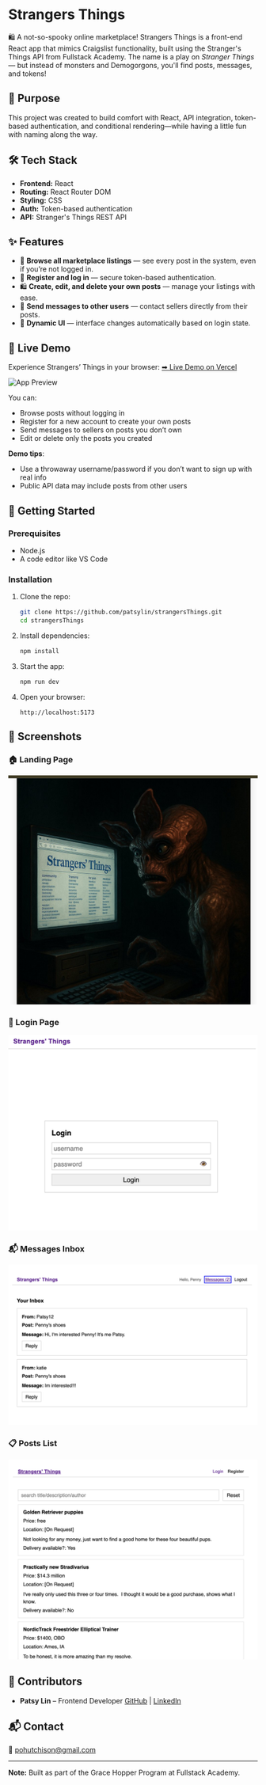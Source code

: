 # Strangers Things

🛍️ A not-so-spooky online marketplace!
Strangers Things is a front-end React app that mimics Craigslist functionality, built using the Stranger's Things API from Fullstack Academy. The name is a play on _Stranger Things_ — but instead of monsters and Demogorgons, you'll find posts, messages, and tokens!

## 🌟 Purpose

This project was created to build comfort with React, API integration, token-based authentication, and conditional rendering—while having a little fun with naming along the way.

## 🛠️ Tech Stack

- **Frontend:** React
- **Routing:** React Router DOM
- **Styling:** CSS
- **Auth:** Token-based authentication
- **API:** Stranger's Things REST API

## ✨ Features

- 📝 **Browse all marketplace listings** — see every post in the system, even if you’re not logged in.
- 🔐 **Register and log in** — secure token-based authentication.
- 🛍️ **Create, edit, and delete your own posts** — manage your listings with ease.
- 💬 **Send messages to other users** — contact sellers directly from their posts.
- 🚦 **Dynamic UI** — interface changes automatically based on login state.

## 🚀 Live Demo

Experience Strangers’ Things in your browser:
[➡ Live Demo on Vercel](https://strangers-things-delta.vercel.app/)

![App Preview](screenshots/preview.png)

You can:

- Browse posts without logging in
- Register for a new account to create your own posts
- Send messages to sellers on posts you don’t own
- Edit or delete only the posts you created

**Demo tips**:

- Use a throwaway username/password if you don’t want to sign up with real info
- Public API data may include posts from other users

## 🚀 Getting Started

### Prerequisites

- Node.js
- A code editor like VS Code

### Installation

1. Clone the repo:

   ```bash
   git clone https://github.com/patsylin/strangersThings.git
   cd strangersThings

   ```

2. Install dependencies:

   ```bash
   npm install
   ```

3. Start the app:

   ```bash
   npm run dev
   ```

4. Open your browser:
   ```
   http://localhost:5173
   ```

## 📸 Screenshots

### 🏠 Landing Page

![Landing](screenshots/landing.png)

### 🔐 Login Page

![Login](screenshots/login.png)

### 📬 Messages Inbox

![Messages](screenshots/messages.png)

### 📋 Posts List

![Posts](screenshots/posts.png)

## 🤝 Contributors

- **Patsy Lin** – Frontend Developer
  [GitHub](https://github.com/patsylin) | [LinkedIn](https://linkedin.com/in/patsy-lin)

## 📬 Contact

📧 pohutchison@gmail.com

---

**Note:** Built as part of the Grace Hopper Program at Fullstack Academy.
